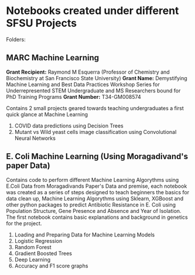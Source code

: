 # Notebooks created under different SFSU Projects

Folders:

## MARC Machine Learning
**Grant Recipient:** Raymond M Esquerra (Professor of Chemistry and Biochemistry at San Francisco State University)
**Grant Name:** Demystifying Machine Learning and Best Data Practices Workshop Series for Underrepresented STEM Undergraduate and MS Researchers bound for PhD Training Programs
**Grant Number:** T34-GM008574

Contains 2 small projects geared towards teaching undergraduates a first quick glance at Machine Learning
1) COVID data predictions using Decision Trees
2) Mutant vs Wild yeast cells image classification using Convolutional Neural Networks

## E. Coli Machine Learning (Using Moragadivand's paper Data)
Contains code to perform different Machine Learning Algorythms using E.Coli Data from Moragadivands Paper's Data and premise, 
each notebook was created as a series of steps designed to teach beginners the basics for data clean up, Machine Learning Algorythms using Sklearn, 
XGBoost and other python packages to predict Antibiotic Resistance in E. Coli using Population Structure, Gene Presence and Absence and Year of Isolation.
The first notebook contains basic explanations and background in genetics for the project.  

1) Loading and Preparing Data for Machine Learning Models
2) Logistic Regression
3) Random Forest
4) Gradient Boosted Trees
5) Deep Learning
6) Accuracy and F1 score graphs
